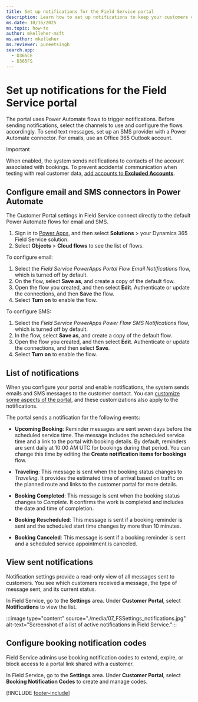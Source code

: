 ```yaml
---
title: Set up notifications for the Field Service portal
description: Learn how to set up notifications to keep your customers current on their bookings and appointments.
ms.date: 10/16/2025
ms.topic: how-to
author: mkelleher-msft
ms.author: mkelleher
ms.reviewer: puneetsingh
search.app:
  - D365CE
  - D365FS
---
```


# Set up notifications for the Field Service portal

The portal uses Power Automate flows to trigger notifications. Before sending notifications, select the channels to use and configure the flows accordingly. To send text messages, set up an SMS provider with a Power Automate connector. For emails, use an Office 365 Outlook account.

> [!IMPORTANT]
> When enabled, the system sends notifications to contacts of the account associated with bookings. To prevent accidental communication when testing with real customer data, [add accounts to **Excluded Accounts**](create-configure-customer-portal.md#configure-the-customer-portal-settings).

## Configure email and SMS connectors in Power Automate

The Customer Portal settings in Field Service connect directly to the default Power Automate flows for email and SMS.

1. Sign in to [Power Apps](https://make.powerapps.com), and then select **Solutions** > your Dynamics 365 Field Service solution.
1. Select **Objects** > **Cloud flows** to see the list of flows.

To configure email:

1. Select the *Field Service PowerApps Portal Flow Email Notifications* flow, which is turned off by default.
1. On the flow, select **Save as**, and create a copy of the default flow.
1. Open the flow you created, and then select **Edit**. Authenticate or update the connections, and then **Save** the flow.
1. Select **Turn on** to enable the flow.

To configure SMS:

1. Select the *Field Service PowerApps Power Flow SMS Notifications* flow, which is turned off by default.
1. In the flow, select **Save as**, and create a copy of the default flow.
1. Open the flow you created, and then select **Edit**. Authenticate or update the connections, and then select **Save**.
1. Select **Turn on** to enable the flow.

## List of notifications

When you configure your portal and enable notifications, the system sends emails and SMS messages to the customer contact. You can [customize some aspects of the portal](create-configure-customer-portal.md#customize-the-portal-design), and these customizations also apply to the notifications.  

The portal sends a notification for the following events:

- **Upcoming Booking**: Reminder messages are sent seven days before the scheduled service time. The message includes the scheduled service time and a link to the portal with booking details. By default, reminders are sent daily at 10:00 AM UTC for bookings during that period. You can change this time by editing the **Create notification items for bookings** flow.

- **Traveling**: This message is sent when the booking status changes to *Traveling*. It provides the estimated time of arrival based on traffic on the planned route and links to the customer portal for more details.

- **Booking Completed**: This message is sent when the booking status changes to *Complete*. It confirms the work is completed and includes the date and time of completion.

- **Booking Rescheduled**: This message is sent if a booking reminder is sent and the scheduled start time changes by more than 10 minutes.

- **Booking Canceled**: This message is sent if a booking reminder is sent and a scheduled service appointment is canceled.

## View sent notifications

Notification settings provide a read-only view of all messages sent to customers. You see which customers received a message, the type of message sent, and its current status.

In Field Service, go to the **Settings** area. Under **Customer Portal**, select **Notifications** to view the list.

:::image type="content" source="./media/07_FSSettings_notifications.jpg" alt-text="Screenshot of a list of active notifications in Field Service.":::

## Configure booking notification codes

Field Service admins use booking notification codes to extend, expire, or block access to a portal link shared with a customer.

In Field Service, go to the **Settings** area. Under **Customer Portal**, select **Booking Notification Codes** to create and manage codes.

[!INCLUDE [footer-include](../includes/footer-banner.md)]

